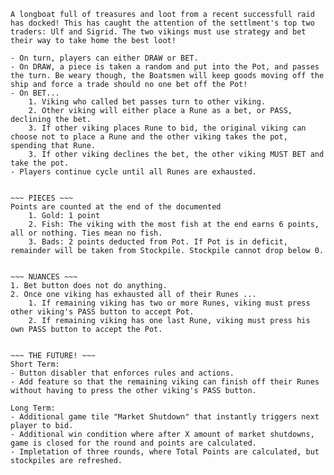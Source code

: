 ~~~ TURN-BY-TURN ~~~
A longboat full of treasures and loot from a recent successfull raid has docked! This has caught the attention of the settlment's top two traders: Ulf and Sigrid. The two vikings must use strategy and bet their way to take home the best loot!

- On turn, players can either DRAW or BET. 
- On DRAW, a piece is taken a random and put into the Pot, and passes the turn. Be weary though, the Boatsmen will keep goods moving off the ship and force a trade should no one bet off the Pot!
- On BET...
    1. Viking who called bet passes turn to other viking.
    2. Other viking will either place a Rune as a bet, or PASS, declining the bet.
    3. If other viking places Rune to bid, the original viking can choose not to place a Rune and the other viking takes the pot, spending that Rune.
    3. If other viking declines the bet, the other viking MUST BET and take the pot.
- Players continue cycle until all Runes are exhausted.


~~~ PIECES ~~~
Points are counted at the end of the documented
    1. Gold: 1 point
    2. Fish: The viking with the most fish at the end earns 6 points, all or nothing. Ties mean no fish.
    3. Bads: 2 points deducted from Pot. If Pot is in deficit, remainder will be taken from Stockpile. Stockpile cannot drop below 0.


~~~ NUANCES ~~~
1. Bet button does not do anything.
2. Once one viking has exhausted all of their Runes ...
    1. If remaining viking has two or more Runes, viking must press other viking's PASS button to accept Pot.
    2. If remaining viking has one last Rune, viking must press his own PASS button to accept the Pot.


~~~ THE FUTURE! ~~~
Short Term:
- Button disabler that enforces rules and actions.
- Add feature so that the remaining viking can finish off their Runes without having to press the other viking's PASS button.

Long Term:
- Additional game tile "Market Shutdown" that instantly triggers next player to bid.
- Additional win condition where after X amount of market shutdowns, game is closed for the round and points are calculated.
- Impletation of three rounds, where Total Points are calculated, but stockpiles are refreshed.
